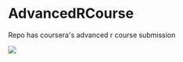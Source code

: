 # AdvancedRCourse
Repo has coursera's advanced r course submission

<img src="http://i.hizliresim.com/X91lv5.png">